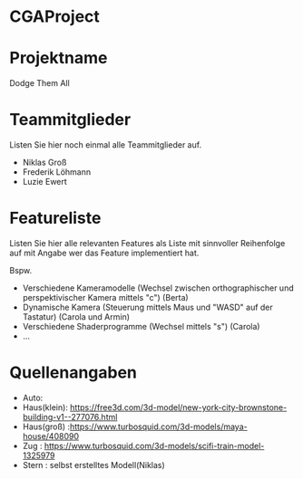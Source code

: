 # CGAProject
 
# Projektname
Dodge Them All

# Teammitglieder
Listen Sie hier noch einmal alle Teammitglieder auf.
- Niklas Groß
- Frederik Löhmann
- Luzie Ewert

# Featureliste 
Listen Sie hier alle relevanten Features als Liste mit sinnvoller Reihenfolge auf mit Angabe wer das Feature implementiert hat.

Bspw.

- Verschiedene Kameramodelle (Wechsel zwischen orthographischer und perspektivischer Kamera mittels "c") (Berta)
- Dynamische Kamera (Steuerung mittels Maus und "WASD" auf der Tastatur) (Carola und Armin)
- Verschiedene Shaderprogramme (Wechsel mittels "s") (Carola)
- ...



# Quellenangaben

- Auto:
- Haus(klein): https://free3d.com/3d-model/new-york-city-brownstone-building-v1--277076.html
- Haus(groß) :https://www.turbosquid.com/3d-models/maya-house/408090
- Zug : https://www.turbosquid.com/3d-models/scifi-train-model-1325979
- Stern : selbst erstelltes Modell(Niklas)
